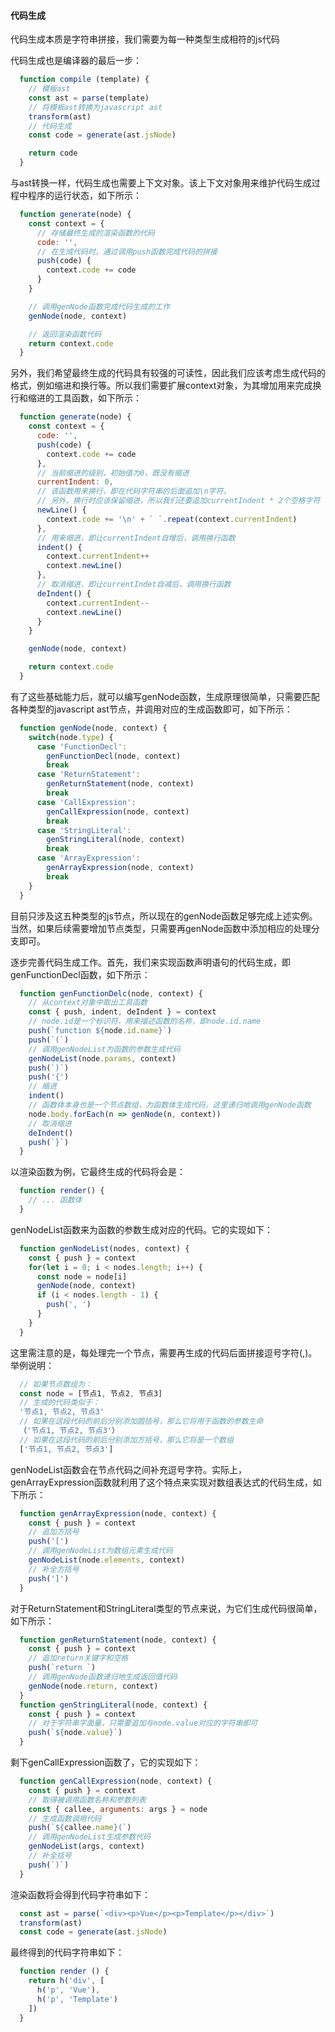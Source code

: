 #### 代码生成

代码生成本质是字符串拼接，我们需要为每一种类型生成相符的js代码

代码生成也是编译器的最后一步：

```js
  function compile (template) {
    // 模板ast
    const ast = parse(template)
    // 将模板ast转换为javascript ast
    transform(ast)
    // 代码生成
    const code = generate(ast.jsNode)

    return code
  }
```

与ast转换一样，代码生成也需要上下文对象。该上下文对象用来维护代码生成过程中程序的运行状态，如下所示：

```js
  function generate(node) {
    const context = {
      // 存储最终生成的渲染函数的代码
      code: '',
      // 在生成代码时，通过调用push函数完成代码的拼接
      push(code) {
        context.code += code
      }
    }

    // 调用genNode函数完成代码生成的工作
    genNode(node, context)

    // 返回渲染函数代码
    return context.code
  }
```

另外，我们希望最终生成的代码具有较强的可读性，因此我们应该考虑生成代码的格式，例如缩进和换行等。所以我们需要扩展context对象，为其增加用来完成换行和缩进的工具函数，如下所示：

```js
  function generate(node) {
    const context = {
      code: '',
      push(code) {
        context.code += code
      },
      // 当前缩进的级别，初始值为0，既没有缩进
      currentIndent: 0,
      // 该函数用来换行，即在代码字符串的后面追加\n字符，
      // 另外，换行时应该保留缩进，所以我们还要追加currentIndent * 2个空格字符
      newLine() {
        context.code += '\n' + ` `.repeat(context.currentIndent)
      },
      // 用来缩进，即让currentIndent自增后，调用换行函数
      indent() {
        context.currentIndent++
        context.newLine()
      },
      // 取消缩进，即让currentIndet自减后，调用换行函数
      deIndent() {
        context.currentIndent--
        context.newLine()
      }
    }

    genNode(node, context)

    return context.code
  }
```

有了这些基础能力后，就可以编写genNode函数，生成原理很简单，只需要匹配各种类型的javascript ast节点，并调用对应的生成函数即可，如下所示：

```js
  function genNode(node, context) {
    switch(node.type) {
      case 'FunctionDecl':
        genFunctionDecl(node, context)
        break
      case 'ReturnStatement':
        genReturnStatement(node, context)
        break
      case 'CallExpression':
        genCallExpression(node, context)
        break
      case 'StringLiteral':
        genStringLiteral(node, context)
        break
      case 'ArrayExpression':
        genArrayExpression(node, context)
        break
    }
  }
```

目前只涉及这五种类型的js节点，所以现在的genNode函数足够完成上述实例。当然，如果后续需要增加节点类型，只需要再genNode函数中添加相应的处理分支即可。

逐步完善代码生成工作。首先，我们来实现函数声明语句的代码生成，即genFunctionDecl函数，如下所示：

```js
  function genFunctionDelc(node, context) {
    // 从context对象中取出工具函数
    const { push, indent, deIndent } = context
    // node.id是一个标识符，用来描述函数的名称，即node.id.name
    push(`function ${node.id.name}`)
    push(`(`)
    // 调用genNodeList为函数的参数生成代码
    genNodeList(node.params, context)
    push(`)`)
    push('{')
    // 缩进
    indent()
    // 函数体本身也是一个节点数组，为函数体生成代码，这里递归地调用genNode函数
    node.body.forEach(n => genNode(n, context))
    // 取消缩进
    deIndent()
    push(`}`)
  }
```

以渲染函数为例，它最终生成的代码将会是：

```js
  function render() {
    // ... 函数体
  }
```

genNodeList函数来为函数的参数生成对应的代码。它的实现如下：

```js
  function genNodeList(nodes, context) {
    const { push } = context
    for(let i = 0; i < nodes.length; i++) {
      const node = node[i]
      genNode(node, context)
      if (i < nodes.length - 1) {
        push(', ')
      }
    }
  }
```

这里需注意的是，每处理完一个节点，需要再生成的代码后面拼接逗号字符(,)。举例说明：

```js
  // 如果节点数组为：
  const node = [节点1, 节点2, 节点3]
  // 生成的代码类似于：
  '节点1, 节点2, 节点3'
  // 如果在这段代码的前后分别添加圆括号，那么它将用于函数的参数生命
  （'节点1, 节点2, 节点3'）
  // 如果在这段代码的前后分别添加方括号，那么它将是一个数组
  ['节点1, 节点2, 节点3']
```

genNodeList函数会在节点代码之间补充逗号字符。实际上，genArrayExpression函数就利用了这个特点来实现对数组表达式的代码生成，如下所示：

```js
  function genArrayExpression(node, context) {
    const { push } = context
    // 追加方括号
    push('[')
    // 调用genNodeList为数组元素生成代码
    genNodeList(node.elements, context)
    // 补全方括号
    push(']')
  }
```

对于ReturnStatement和StringLiteral类型的节点来说，为它们生成代码很简单，如下所示：

```js
  function genReturnStatement(node, context) {
    const { push } = context
    // 追加return关键字和空格
    push(`return `)
    // 调用genNode函数递归地生成返回值代码
    genNode(node.return, context)
  }
  function genStringLiteral(node, context) {
    const { push } = context
    // 对于字符串字面量，只需要追加与node.value对应的字符串即可
    push(`${node.value}`)
  }
```

剩下genCallExpression函数了，它的实现如下：

```js
  function genCallExpression(node, context) {
    const { push } = context
    // 取得被调用函数名称和参数列表
    const { callee, arguments: args } = node
    // 生成函数调用代码
    push(`${callee.name}(`)
    // 调用genNodeList生成参数代码
    genNodeList(args, context)
    // 补全括号
    push(`)`)
  }
```

渲染函数将会得到代码字符串如下：

```js
  const ast = parse(`<div><p>Vue</p><p>Template</p></div>`)
  transform(ast)
  const code = generate(ast.jsNode)
```

最终得到的代码字符串如下：

```js
  function render () {
    return h('div', [
      h('p', 'Vue'),
      h('p', 'Template')
    ])
  }
```